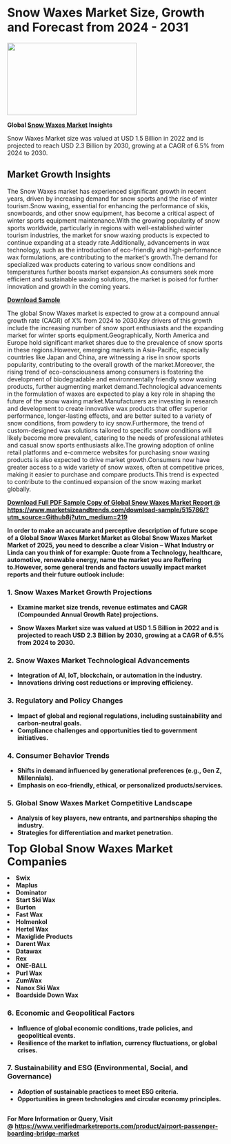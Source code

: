 <H1>Snow Waxes Market Size, Growth and Forecast from 2024 - 2031</H1><img class="aligncenter size-medium wp-image-584254" src="https://thirdeyenews.in/wp-content/uploads/2024/09/Global-Market-Research-300x168.jpeg" alt="" width="300" height="168" /><p><strong>Global&nbsp;<a href="https://www.marketsizeandtrends.com/download-sample/515786/?utm_source=Github8j?utm_medium=219">Snow Waxes Market</a> Insights</strong></p><p>Snow Waxes Market size was valued at USD 1.5 Billion in 2022 and is projected to reach USD 2.3 Billion by 2030, growing at a CAGR of 6.5% from 2024 to 2030.</p><p><h2>Market Growth Insights</h2> <p>The Snow Waxes market has experienced significant growth in recent years, driven by increasing demand for snow sports and the rise of winter tourism.Snow waxing, essential for enhancing the performance of skis, snowboards, and other snow equipment, has become a critical aspect of winter sports equipment maintenance.With the growing popularity of snow sports worldwide, particularly in regions with well-established winter tourism industries, the market for snow waxing products is expected to continue expanding at a steady rate.Additionally, advancements in wax technology, such as the introduction of eco-friendly and high-performance wax formulations, are contributing to the market's growth.The demand for specialized wax products catering to various snow conditions and temperatures further boosts market expansion.As consumers seek more efficient and sustainable waxing solutions, the market is poised for further innovation and growth in the coming years.</p> <p><strong><a href="#">Download Sample</a></strong></p> <p>The global Snow Waxes market is expected to grow at a compound annual growth rate (CAGR) of X% from 2024 to 2030.Key drivers of this growth include the increasing number of snow sport enthusiasts and the expanding market for winter sports equipment.Geographically, North America and Europe hold significant market shares due to the prevalence of snow sports in these regions.However, emerging markets in Asia-Pacific, especially countries like Japan and China, are witnessing a rise in snow sports popularity, contributing to the overall growth of the market.Moreover, the rising trend of eco-consciousness among consumers is fostering the development of biodegradable and environmentally friendly snow waxing products, further augmenting market demand.Technological advancements in the formulation of waxes are expected to play a key role in shaping the future of the snow waxing market.Manufacturers are investing in research and development to create innovative wax products that offer superior performance, longer-lasting effects, and are better suited to a variety of snow conditions, from powdery to icy snow.Furthermore, the trend of custom-designed wax solutions tailored to specific snow conditions will likely become more prevalent, catering to the needs of professional athletes and casual snow sports enthusiasts alike.The growing adoption of online retail platforms and e-commerce websites for purchasing snow waxing products is also expected to drive market growth.Consumers now have greater access to a wide variety of snow waxes, often at competitive prices, making it easier to purchase and compare products.This trend is expected to contribute to the continued expansion of the snow waxing market globally.<p><strong><a href="#"></p><p><span class=""><strong>Download Full PDF Sample Copy of Global Snow Waxes Market Report</strong> @ <a href="https://www.marketsizeandtrends.com/download-sample/515786/?utm_source=Github8j?utm_medium=219" target="_blank">https://www.marketsizeandtrends.com/download-sample/515786/?utm_source=Github8j?utm_medium=219</a></span></p><p>In order to make an accurate and perceptive description of future scope of a Global&nbsp;Snow Waxes Market Market as Global&nbsp;Snow Waxes Market Market of 2025, you need to describe a clear Vision &ndash; What Industry or Linda can you think of for example: Quote from a Technology, healthcare, automotive, renewable energy, name the market you are Reffering to.However, some general trends and factors usually impact market reports and their future outlook include:</p><h3>1.&nbsp;<strong>Snow Waxes Market Growth Projections</strong></h3><ul><li>Examine market size trends, revenue estimates and CAGR (Compounded Annual Growth Rate) projections.</li><li><p>Snow Waxes Market size was valued at USD 1.5 Billion in 2022 and is projected to reach USD 2.3 Billion by 2030, growing at a CAGR of 6.5% from 2024 to 2030.</p></li></ul><h3>2.&nbsp;<strong>Snow Waxes Market Technological Advancements</strong></h3><ul><li>Integration of AI, IoT, blockchain, or automation in the industry.</li><li>Innovations driving cost reductions or improving efficiency.</li></ul><h3>3.&nbsp;<strong>Regulatory and Policy Changes</strong></h3><ul><li>Impact of global and regional regulations, including sustainability and carbon-neutral goals.</li><li>Compliance challenges and opportunities tied to government initiatives.</li></ul><h3>4.&nbsp;<strong>Consumer Behavior Trends</strong></h3><ul><li>Shifts in demand influenced by generational preferences (e.g., Gen Z, Millennials).</li><li>Emphasis on eco-friendly, ethical, or personalized products/services.</li></ul><h3>5.&nbsp;<strong>Global Snow Waxes Market Competitive Landscape</strong></h3><ul><li>Analysis of key players, new entrants, and partnerships shaping the industry.</li><li>Strategies for differentiation and market penetration.</li></ul><p data-pm-slice="1 1 []"><span style="color: inherit; font-family: inherit; font-size: 25px;">Top Global Snow Waxes Market Companies</span></p><div class="" data-test-id=""><p><li>Swix</li><li> Maplus</li><li> Dominator</li><li> Start Ski Wax</li><li> Burton</li><li> Fast Wax</li><li> Holmenkol</li><li> Hertel Wax</li><li> Maxiglide Products</li><li> Darent Wax</li><li> Datawax</li><li> Rex</li><li> ONE-BALL</li><li> Purl Wax</li><li> ZumWax</li><li> Nanox Ski Wax</li><li> Boardside Down Wax</li></p></div><h3>6.&nbsp;<strong>Economic and Geopolitical Factors</strong></h3><ul><li>Influence of global economic conditions, trade policies, and geopolitical events.</li><li>Resilience of the market to inflation, currency fluctuations, or global crises.</li></ul><h3>7.&nbsp;<strong>Sustainability and ESG (Environmental, Social, and Governance)</strong></h3><ul><li>Adoption of sustainable practices to meet ESG criteria.</li><li>Opportunities in green technologies and circular economy principles.</li></ul><h2><strong style="font-size: 14px;">For More Information or Query, Visit @&nbsp;</strong><a style="background-color: #ffffff; font-size: 14px;" href="https://www.marketsizeandtrends.com/report/snow-waxes-market/" target="_blank">https://www.verifiedmarketreports.com/product/airport-passenger-boarding-bridge-market</a></h2>